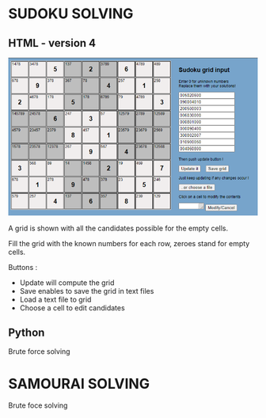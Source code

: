 # SUDOKU SOLVING

## HTML - version 4

![Sudoku grid](sudoku_grid.png)

A grid is shown with all the candidates possible for the empty cells.

Fill the grid with the known numbers for each row, zeroes stand for empty cells.

Buttons : 

- Update will compute the grid
- Save enables to save the grid in text files
- Load a text file  to grid
- Choose a cell to edit candidates

## Python

Brute force solving 

# SAMOURAI SOLVING

Brute foce solving
